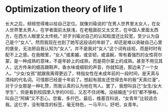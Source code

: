 # Optimization theory of life 1

长大之后，频频觉得难以给自己定位。就像刘瑜说的“在男人世界里太女人，在女人世界里太男人，在学者面前太肤浅，在老粗面前又太文艺，在中国人里面太西方，在西方人眼里又太传统。” 好歹刘瑜对自己的认知粒度还比较宽，至少认为自己是个“女人”。然而我现在也到了她写这段话的年龄了，却还是难以突破自己心里的堡垒，无法把自我认知为“女人”。并不是我对“女人”这个词有歧视，而是时时有配不上之感。在我眼里，“女人”或柔媚，或坚韧，或温婉，带有着强烈的女性荷尔蒙，是一种成熟的意味，不是年龄上的成熟，而是荷尔蒙上的成熟。甚至不用见其人，远方传来的细高跟鞋声，香水味或细软的声音，你就知道，那边来了一个女人。“少女/女孩”就跟我离得更远了，特指女性在未成年前的一段时间，是天真与清纯的代名词。可惜那已经是十年前了。想起有朋友还觉得去年的我“天真烂漫”，对于少女那是一种礼赞，而我认真的认为他在骂人。罢了，我想叫自己“女生/女大学生”，但是看到校园里入学的00后，又忍不住闭嘴。没结婚连“少妇”都不够格，叫自己“阿姨”又不忍心。您看，多拧巴。最后，维基百科说，“女青年”比较适合我。这仨字，没有暗含的标签，毫无特色，一马平川。好吧，女青年。